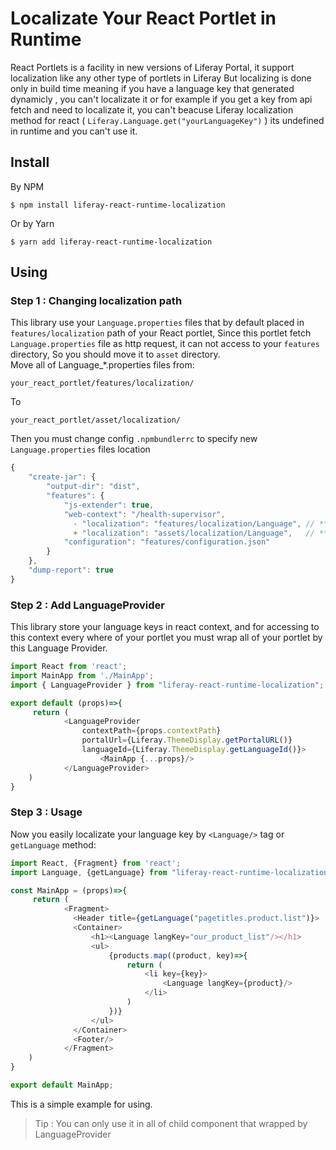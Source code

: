 # Localizate Your React Portlet in Runtime

React Portlets is a facility in new versions of Liferay Portal, it support localization like any other type of portlets in Liferay
But localizing is done only in build time meaning if you have a language key that generated dynamicly , you can't localizate it
or for example if you get a key from api fetch and need to localizate it, you can't beacuse Liferay localization method for react ( `Liferay.Language.get("yourLanguageKey")` ) its undefined in runtime
and you can't use it.

<h2>Install</h2>
By NPM

```shell
$ npm install liferay-react-runtime-localization
```

Or by Yarn
```shell
$ yarn add liferay-react-runtime-localization
```

<h2>Using</h2>

### Step 1 : Changing localization path 
This library use your `Language.properties` files that by default placed in `features/localization` path of your React portlet, Since this portlet fetch `Language.properties` file as http request, it can not access to your `features` directory, So you should move it to `asset` directory.</br>
Move all of Language_*.properties files from:
```shell
your_react_portlet/features/localization/
```
To 
```shell
your_react_portlet/asset/localization/
```
Then you must change config `.npmbundlerrc` to specify new `Language.properties` files location

```javascript
{
	"create-jar": {
		"output-dir": "dist",
		"features": {
			"js-extender": true,
			"web-context": "/health-supervisor",
		      - "localization": "features/localization/Language", // **** must change to ⮟ ****
		      + "localization": "assets/localization/Language",   // ****   this line   ****
			"configuration": "features/configuration.json"
		}
	},
	"dump-report": true
}
```

### Step 2 : Add LanguageProvider
This library store your language keys in react context, and for accessing to this context every where of your portlet you must wrap all of your portlet by this Language Provider.
```javascript
import React from 'react';
import MainApp from './MainApp';
import { LanguageProvider } from "liferay-react-runtime-localization";

export default (props)=>{
     return (
            <LanguageProvider
                contextPath={props.contextPath}
                portalUrl={Liferay.ThemeDisplay.getPortalURL()}
                languageId={Liferay.ThemeDisplay.getLanguageId()}>
                    <MainApp {...props}/>
            </LanguageProvider>
    )
}
```

### Step 3 : Usage

Now you easily localizate your language key by `<Language/>` tag or `getLanguage` method:

```javascript
import React, {Fragment} from 'react';
import Language, {getLanguage} from "liferay-react-runtime-localization";

const MainApp = (props)=>{
     return (
            <Fragment>
              <Header title={getLanguage("pagetitles.product.list")}>
              <Container>
                  <h1><Language langKey="our_product_list"/></h1>
                  <ul>
                      {products.map((product, key)=>{
                          return ( 
                              <li key={key}>
                                  <Language langKey={product}/>
                              </li>
                          ) 
                      })}
                  </ul>
              </Container>
              <Footer/>
            </Fragment>
    )
}

export default MainApp;
```
This is a simple example for using.
> Tip : You can only use it in all of child component that wrapped by LanguageProvider